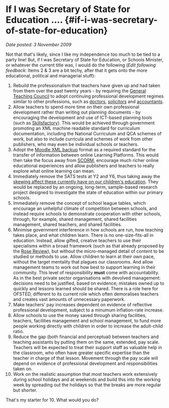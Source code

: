 # If I was Secretary of State for Education .... {#if-i-was-secretary-of-state-for-education}

_Date posted: 3 November 2009_

Not that that's likely, since I like my independence too much to be tied to a party line! But, if I was Secretary of State for Education, or Schools Minister, or whatever the current title was, I would do the following (_Edit following feedback_: Items 2 & 3 are a bit techy, after that it gets onto the more educational, political and managerial stuff):

1.  Rebuild the professionalism that teachers have given up and had taken from them over the past twenty years - by requiring the [General Teaching Council](http://www.gtce.org.uk/) to adopt continuing professional development regimes similar to other professions, such as [doctors](http://www.gmc-uk.org/education/continuing_professional_development/cpd_guidance.asp), [solicitors](http://www.sra.org.uk/solicitors/cpd.page) and [accountants](http://www.accountancyage.com/accountancyage/features/2040447/cpd-institute-chartered-accountants-england-wales).
2.  Allow teachers to spend more time on their own professional development rather than writing out planning documents - by encouraging the development and use of ICT-based planning tools (such as [Skillsfactory](http://www.skillsfactory.co.uk/)). This would be achieved through government promoting an XML machine readable standard for curriculum documentation, including the National Curriculum and QCA schemes of work, but also to include curricula and schemes of work from other publishers, who may even be individual schools or teachers.
3.  Adopt the [Moodle XML backup](http://docs.moodle.org/en/Course_backup) format as a required standard for the transfer of information between online Learning Platforms. This would then take the focus away from [SCORM](http://www.learningconversations.co.uk/main/index.php/2008/08/08/scorm-warning?blog=5), encourage much richer online educational experiences and allow publishers and teachers to really explore what online learning can mean.
4.  Immediately remove the SATS tests at Y2 and Y6, thus taking away the [skewing affect these currently have on our children's education](http://www.learningconversations.co.uk/main/index.php/2008/07/24/open-letter-to-ed-balls-secretary-of-sta?blog=5). They would be replaced by an ongoing, long-term, sample-based research project designed to investigate the state of education within our primary schools.
5.  Immediately remove the concept of school league tables, which encourage an unhelpful climate of competition between schools, and instead require schools to demonstrate cooperation with other schools, through, for example, shared management, shared facilities management, shared teachers, and shared facilities.
6.  Minimise government interference in how schools are run, how teaching takes place, and what children learn. There is no one-size-fits-all in education. Instead, allow gifted, creative teachers to use their specialisms within a broad framework (such as that already proposed by the [Rose Review](http://www.dcsf.gov.uk/primarycurriculumreview/)), but without the micro-managed detail of content to be studied or methods to use. Allow children to learn at their own pace, without the target mentality that plagues our classrooms. And allow management teams to work out how best to support learning in their community. This level of responsibility **must** come with accountability. As in the best private sector organisations with devolved management: decisions need to be justified, based on evidence; mistakes owned up to quickly and lessons learned should be shared. There is a role here for OFSTED, different to its current role which often demoralises teachers and creates vast amounts of unnecessary paperwork.
7.  Make teachers' pay increases dependent on evidence of reflective professional development, subject to a minumum inflation-rate increase.
8.  Allow schools to use the money saved through sharing facilities, teachers, facilities management and school management, to fund more people working directly with children in order to increase the adult-child ratio.
9.  Reduce the gap (both financial and perceptual) between teachers and teaching assistants by putting them on the same, extended, pay scale. Teachers will be expected to treat their support staff as valuable help in the classroom, who often have greater specific expertise than the teacher in charge of that lesson. Movement through the pay scale will depend on evidence of professional development and responsibilities taken on.
10.  Work on the realistic assumption that most teachers work extensively during school holidays and at weekends and build this into the working week by spreading out the holidays so that the breaks are more regular but shorter.

That's my starter for 10\. What would you do?